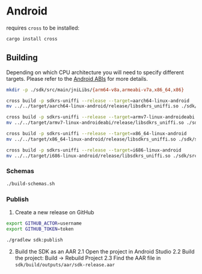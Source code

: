 # Android

requires `cross` to be installed:

```bash
cargo install cross
```

## Building

Depending on which CPU architecture you will need to specify different targets. Please refer to the
[Android ABIs](https://developer.android.com/ndk/guides/abis) for more details.

```bash
mkdir -p ./sdk/src/main/jniLibs/{arm64-v8a,armeabi-v7a,x86_64,x86}

cross build -p sdkrs-uniffi --release --target=aarch64-linux-android
mv ../../target/aarch64-linux-android/release/libsdkrs_uniffi.so ./sdk/src/main/jniLibs/arm64-v8a/libsdkrs_uniffi.so

cross build -p sdkrs-uniffi --release --target=armv7-linux-androideabi
mv ../../target/armv7-linux-androideabi/release/libsdkrs_uniffi.so ./sdk/src/main/jniLibs/armeabi-v7a/libsdkrs_uniffi.so

cross build -p sdkrs-uniffi --release --target=x86_64-linux-android
mv ../../target/x86_64-linux-android/release/libsdkrs_uniffi.so ./sdk/src/main/jniLibs/x86_64/libsdkrs_uniffi.so

cross build -p sdkrs-uniffi --release --target=i686-linux-android
mv ../../target/i686-linux-android/release/libsdkrs_uniffi.so ./sdk/src/main/jniLibs/x86/libsdkrs_uniffi.so
```

### Schemas

```bash
./build-schemas.sh
```

### Publish

1. Create a new release on GitHub
```bash
export GITHUB_ACTOR=username
export GITHUB_TOKEN=token

./gradlew sdk:publish
```

2. Build the SDK as an AAR
2.1 Open the project in Android Studio
2.2 Build the project: Build -> Rebuild Project
2.3 Find the AAR file in `sdk/build/outputs/aar/sdk-release.aar`
